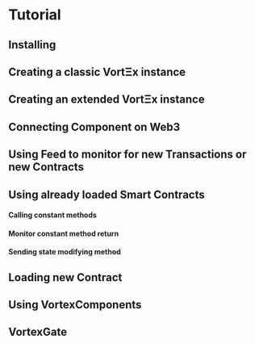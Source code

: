 # Tutorial

## Installing

## Creating a classic VortΞx instance

## Creating an extended VortΞx instance

## Connecting Component on Web3

## Using Feed to monitor for new Transactions or new Contracts

## Using already loaded Smart Contracts

#### Calling constant methods
#### Monitor constant method return
#### Sending state modifying method

## Loading new Contract

## Using VortexComponents

## VortexGate

